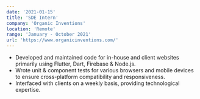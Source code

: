 ```yaml
---
date: '2021-01-15'
title: 'SDE Intern'
company: 'Organic Inventions'
location: 'Remote'
range: 'January - October 2021'
url: 'https://www.organicinventions.com/'
---
```


- Developed and maintained code for in-house and client websites primarily using Flutter, Dart, Firebase & Node.js.
- Wrote unit & component tests for various browsers and mobile devices to ensure cross-platform compatibility and responsiveness.
- Interfaced with clients on a weekly basis, providing technological expertise.
